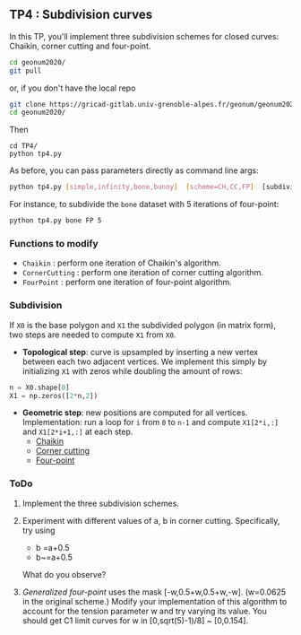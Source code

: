 ## TP4 : Subdivision curves
In this TP, you'll implement three subdivision schemes for closed curves: Chaikin, corner cutting and four-point.

```bash
cd geonum2020/
git pull
```
or, if you don't have the local repo
```bash
git clone https://gricad-gitlab.univ-grenoble-alpes.fr/geonum/geonum2020.git
cd geonum2020/
```
Then
```
cd TP4/
python tp4.py
```

As before, you can pass parameters directly as command line args:
```bash
python tp4.py [simple,infinity,bone,bunny]  [scheme=CH,CC,FP]  [subdivision depth]
```

For instance, to subdivide the `bone` dataset with 5 iterations of four-point:
```bash
python tp4.py bone FP 5
```

### Functions to modify
* `Chaikin` : perform one iteration of Chaikin's algorithm.
* `CornerCutting` : perform one iteration of corner cutting algorithm.
* `FourPoint` : perform one iteration of four-point algorithm.

### Subdivision
If `X0` is the base polygon and `X1` the subdivided polygon (in matrix form), two steps are needed to compute `X1` from `X0`.
* **Topological step**: curve is upsampled by inserting a new vertex between each two adjacent vertices. We implement this simply by initializing `X1` with zeros while doubling the amount of rows:  
```python
n = X0.shape[0]
X1 = np.zeros([2*n,2])
```
* **Geometric step**: new positions are computed for all vertices. Implementation: run a loop for `i` from `0` to `n-1` and compute `X1[2*i,:]` and `X1[2*i+1,:]` at each step.  
    * [Chaikin](https://tiborstanko.sk/teaching/geo-num-2017/tp4.html#chaikins-scheme)
    * [Corner cutting](https://tiborstanko.sk/teaching/geo-num-2017/tp4.html#corner-cutting)
    * [Four-point](https://tiborstanko.sk/teaching/geo-num-2017/tp4.html#four-point)

### ToDo
1. Implement the three subdivision schemes.
2. Experiment with different values of a, b in corner cutting. Specifically, try using
     - b =a+0.5
     - b~=a+0.5
   
   What do you observe?
3. *Generalized four-point* uses the mask [-w,0.5+w,0.5+w,-w]. (w=0.0625 in the original scheme.) Modify your implementation of this algorithm to account for the tension parameter w and try varying its value. You should get C1 limit curves for w in [0,sqrt(5)-1)/8] ~ [0,0.154].
